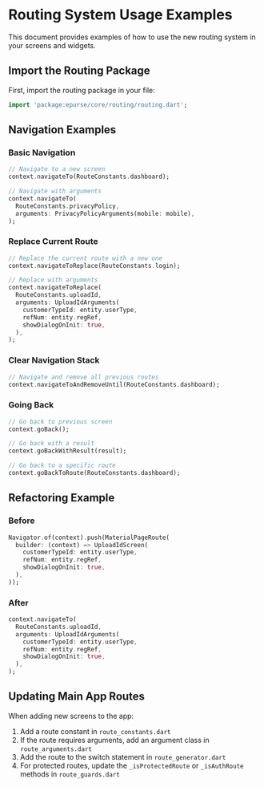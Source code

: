 # Routing System Usage Examples

This document provides examples of how to use the new routing system in your screens and widgets.

## Import the Routing Package

First, import the routing package in your file:

```dart
import 'package:epurse/core/routing/routing.dart';
```

## Navigation Examples

### Basic Navigation

```dart
// Navigate to a new screen
context.navigateTo(RouteConstants.dashboard);

// Navigate with arguments
context.navigateTo(
  RouteConstants.privacyPolicy,
  arguments: PrivacyPolicyArguments(mobile: mobile),
);
```

### Replace Current Route

```dart
// Replace the current route with a new one
context.navigateToReplace(RouteConstants.login);

// Replace with arguments
context.navigateToReplace(
  RouteConstants.uploadId,
  arguments: UploadIdArguments(
    customerTypeId: entity.userType,
    refNum: entity.regRef,
    showDialogOnInit: true,
  ),
);
```

### Clear Navigation Stack

```dart
// Navigate and remove all previous routes
context.navigateToAndRemoveUntil(RouteConstants.dashboard);
```

### Going Back

```dart
// Go back to previous screen
context.goBack();

// Go back with a result
context.goBackWithResult(result);

// Go back to a specific route
context.goBackToRoute(RouteConstants.dashboard);
```

## Refactoring Example

### Before

```dart
Navigator.of(context).push(MaterialPageRoute(
  builder: (context) => UploadIdScreen(
    customerTypeId: entity.userType,
    refNum: entity.regRef,
    showDialogOnInit: true,
  ),
));
```

### After

```dart
context.navigateTo(
  RouteConstants.uploadId,
  arguments: UploadIdArguments(
    customerTypeId: entity.userType,
    refNum: entity.regRef,
    showDialogOnInit: true,
  ),
);
```

## Updating Main App Routes

When adding new screens to the app:

1. Add a route constant in `route_constants.dart`
2. If the route requires arguments, add an argument class in `route_arguments.dart`
3. Add the route to the switch statement in `route_generator.dart`
4. For protected routes, update the `_isProtectedRoute` or `_isAuthRoute` methods in `route_guards.dart`
